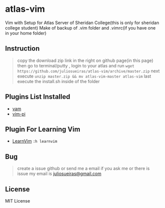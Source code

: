 # atlas-vim
Vim with Setup for Atlas Server of Sheridan College(this is only for sheridan college student)
Make of backup of .vim folder and .vimrc(if you have one in your home folder)

## Instruction
> copy the download zip link in the right on github page(in this page)
> then go to terminal/putty , login to your atlas and run
> `wget https://github.com/juliosueiras/atlas-vim/archive/master.zip`
> next execute `unzip master.zip && mv atlas-vim-master atlas-vim`
> last execute the install.sh inside of the folder

## Plugins List Installed
- [vam](https://github.com/MarcWeber/vim-addon-manager)
- [vim-pi](https://bitbucket.org/vimcommunity/vim-pi)

## Plugin For Learning Vim
- [LearnVim](https://github.com/dahu/LearnVim) `:h learnvim`

## Bug
> create a issue github or send me a email if you ask me or there is issue
> my email is juliosueiras@gmail.com

## License
MIT License
